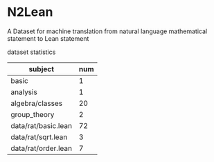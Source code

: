 # N2Lean
A Dataset for machine translation from natural language mathematical statement to Lean statement

dataset statistics

|subject |num|
|--------|---|
|basic   |1  |
|analysis|1  |
|algebra/classes|20  |
|group_theory| 2 |
|data/rat/basic.lean    | 72 |
|data/rat/sqrt.lean | 3 |
|data/rat/order.lean | 7 |
